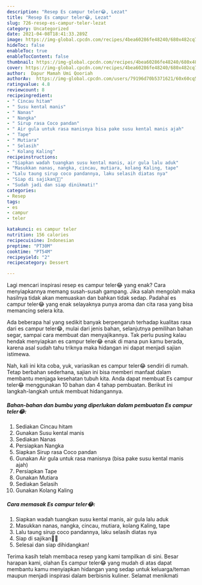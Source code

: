 ```yaml
---
description: "Resep Es campur teler😂, Lezat"
title: "Resep Es campur teler😂, Lezat"
slug: 726-resep-es-campur-teler-lezat
category: Uncategorized
date: 2021-04-08T18:41:33.289Z
image: https://img-global.cpcdn.com/recipes/4bea60286fe48240/680x482cq70/es-campur-teler-foto-resep-utama.jpg
hideToc: false
enableToc: true
enableTocContent: false
thumbnail: https://img-global.cpcdn.com/recipes/4bea60286fe48240/680x482cq70/es-campur-teler-foto-resep-utama.jpg
cover: https://img-global.cpcdn.com/recipes/4bea60286fe48240/680x482cq70/es-campur-teler-foto-resep-utama.jpg
author:  Dapur Mamah Umi Qooriah
authorAv:  https://img-global.cpcdn.com/users/79196d70b5371621/60x60cq50/avatar.jpg
ratingvalue: 4.8
reviewcount: 8
recipeingredient:
- " Cincau hitam"
- " Susu kental manis"
- " Nanas"
- " Nangka"
- " Sirup rasa Coco pandan"
- " Air gula untuk rasa manisnya bisa pake susu kental manis ajah"
- " Tape"
- " Mutiara"
- " Selasih"
- " Kolang Kaling"
recipeinstructions:
- "Siapkan wadah tuangkan susu kental manis, air gula lalu aduk"
- "Masukkan nanas, nangka, cincau, mutiara, kolang Kaling, tape"
- "Lalu taung sirup coco pandannya, laku selasih diatas nya"
- "Siap di sajikan🤗😊"
- "Sudah jadi dan siap dinikmati!"
categories:
- Resep
tags:
- es
- campur
- teler

katakunci: es campur teler 
nutrition: 156 calories
recipecuisine: Indonesian
preptime: "PT30M"
cooktime: "PT54M"
recipeyield: "2"
recipecategory: Dessert

---
```



Lagi mencari inspirasi resep es campur teler😂 yang enak? Cara menyiapkannya memang susah-susah gampang. Jika salah mengolah maka hasilnya tidak akan memuaskan dan bahkan tidak sedap. Padahal es campur teler😂 yang enak selayaknya punya aroma dan cita rasa yang bisa memancing selera kita.


Ada beberapa hal yang sedikit banyak berpengaruh terhadap kualitas rasa dari es campur teler😂, mulai dari jenis bahan, selanjutnya pemilihan bahan segar, sampai cara membuat dan menyajikannya. Tak perlu pusing kalau hendak menyiapkan es campur teler😂 enak di mana pun kamu berada, karena asal sudah tahu triknya maka hidangan ini dapat menjadi sajian istimewa.




Nah, kali ini kita coba, yuk, variasikan es campur teler😂 sendiri di rumah. Tetap berbahan sederhana, sajian ini bisa memberi manfaat dalam membantu menjaga kesehatan tubuh kita. Anda dapat membuat Es campur teler😂 menggunakan 10 bahan dan 4 tahap pembuatan. Berikut ini langkah-langkah untuk membuat hidangannya.

<!--inarticleads1-->

##### Bahan-bahan dan bumbu yang diperlukan dalam pembuatan Es campur teler😂:

1. Sediakan  Cincau hitam
1. Gunakan  Susu kental manis
1. Sediakan  Nanas
1. Persiapkan  Nangka
1. Siapkan  Sirup rasa Coco pandan
1. Gunakan  Air gula untuk rasa manisnya (bisa pake susu kental manis ajah)
1. Persiapkan  Tape
1. Gunakan  Mutiara
1. Sediakan  Selasih
1. Gunakan  Kolang Kaling




<!--inarticleads2-->

##### Cara memasak Es campur teler😂:

1. Siapkan wadah tuangkan susu kental manis, air gula lalu aduk
1. Masukkan nanas, nangka, cincau, mutiara, kolang Kaling, tape
1. Lalu taung sirup coco pandannya, laku selasih diatas nya
1. Siap di sajikan🤗😊
1. Selesai dan siap dihidangkan!



Terima kasih telah membaca resep yang kami tampilkan di sini. Besar harapan kami, olahan Es campur teler😂 yang mudah di atas dapat membantu kamu menyiapkan hidangan yang sedap untuk keluarga/teman maupun menjadi inspirasi dalam berbisnis kuliner. Selamat menikmati
